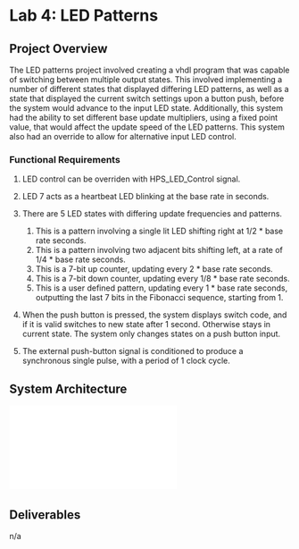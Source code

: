 # Lab 4: LED Patterns

## Project Overview

The LED patterns project involved creating a vhdl program that was capable of switching between multiple output states. This involved implementing a number of different states that displayed differing LED patterns, as well as a state that displayed the current switch settings upon a button push, before the system would advance to the input LED state. Additionally, this system had the ability to set different base update multipliers, using a fixed point value, that would affect the update speed of the LED patterns. This system also had an override to allow for alternative input LED control.

### Functional Requirements

1. LED control can be overriden with HPS_LED_Control signal.

2. LED 7 acts as a heartbeat LED blinking at the base rate in seconds.

3. There are 5 LED states with differing update frequencies and patterns.

	1. This is a pattern involving a single lit LED shifting right at 1/2 * base rate seconds.
	2. This is a pattern involving two adjacent bits shifting left, at a rate of 1/4 * base rate seconds.
	3. This is a 7-bit up counter, updating every 2 * base rate seconds.
	4. This is a 7-bit down counter, updating every 1/8 * base rate seconds.
	5. This is a user defined pattern, updating every 1 * base rate seconds, outputting the last 7 bits in the Fibonacci sequence, starting from 1.

4. When the push button is pressed, the system displays switch code, and if it is valid switches to new state after 1 second. Otherwise stays in current state. The system only changes states on a push button input.

5. The external push-button signal is conditioned to produce a synchronous single pulse, with a period of 1 clock cycle.

## System Architecture

![System Block Diagram](assets/Lab04_BlockDiagram.pdf)

## Deliverables

n/a
